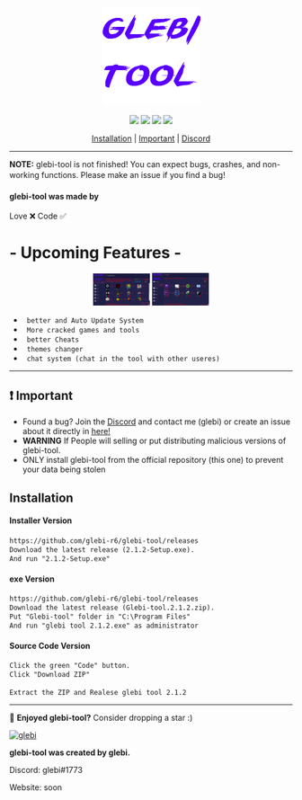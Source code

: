 <p align= "center"</p><a href="https://www.youtube.com/channel/UCGRa1XWKhKhBtxx_64n0Y8A" target="_blank"><img src="https://github.com/glebi-r6/Ignore-nothing-special/raw/main/Pngs/glebi%20tool%20Logo.png" alt="glebi - tool"></a>
<p align="center">
<img src="https://img.shields.io/github/languages/top/glebi-r6/glebi-tool?style=flat-square" </a>
<img src="https://img.shields.io/github/last-commit/glebi-r6/glebi-tool?style=flat-square" </a>
<img src="https://img.shields.io/github/license/glebi-r6/glebi-tool?style=flat-square" </a>
<img src="https://img.shields.io/github/downloads/glebi-r6/glebi-tool/total?color=%23daff00&label=2.1.2 Downloads&style=flat-square" </a>
  
</p>
<p align="center">
<a href="https://github.com/glebi-r6/glebi-tool#installation">Installation</a> |
<a href="https://github.com/glebi-r6/glebi-tool#-important">Important</a> |
<a href="https://discord.gg/xqpRDHtznw" target="_blank">Discord</a>
</p>

---

**NOTE:** glebi-tool is not finished! You can expect bugs, crashes, and non-working functions. Please make an issue if you find a bug!
ㅤ
#### glebi-tool was made by
Love ❌
Code ✅

<h1 allign="center">- Upcoming Features -</h1>
<p align="center">
 <img alt="theme3" src="https://github.com/glebi-r6/Ignore-nothing-special/raw/main/Pngs/cracked%20games.png" width="20%">
 <img alt="theme4" src="https://github.com/glebi-r6/Ignore-nothing-special/raw/main/Pngs/tools.png" width="20%">
</p>

* ` better and Auto Update System`
* ` More cracked games and tools`
* ` better Cheats`
* ` themes changer`
* ` chat system (chat in the tool with other useres)`

---

## ❗ Important
* Found a bug? Join the [Discord](https://discord.gg/xqpRDHtznw) and contact me (glebi) or create an issue about it directly in [here!](https://github.com/glebi-r6/glebi-tool/issues)
* **WARNING** If People will selling or put distributing malicious versions of glebi-tool. 
* ONLY install glebi-tool from the official repository (this one) to prevent your data being stolen

## Installation 


#### Installer Version
```console
https://github.com/glebi-r6/glebi-tool/releases
Download the latest release (2.1.2-Setup.exe).
And run "2.1.2-Setup.exe"
```

#### exe Version
```sh-session
https://github.com/glebi-r6/glebi-tool/releases
Download the latest release (Glebi-tool.2.1.2.zip).
Put "Glebi-tool" folder in "C:\Program Files"
And run "glebi tool 2.1.2.exe" as administrator
```

#### Source Code Version
```
Click the green "Code" button.
Click "Download ZIP"

Extract the ZIP and Realese glebi tool 2.1.2
```

---

🌟 **Enjoyed glebi-tool?** Consider dropping a star :)

<a href="https://discord.gg/xqpRDHtznw" target="_blank"><img src="https://discord.com/api/guilds/790607156843905074/widget.png?style=banner2" alt="glebi"/></a>

**glebi-tool was created by glebi.**

Discord: glebi#1773

Website: soon
